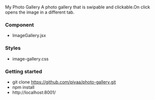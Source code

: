 My Photo Gallery
A photo gallery that is swipable and clickable.On click opens the image in a different tab.

### Component

* ImageGallery.jsx

### Styles

* image-gallery.css

### Getting started
* git clone https://github.com/piyaa/photo-gallery.git
* npm install
* http://localhost:8001/


